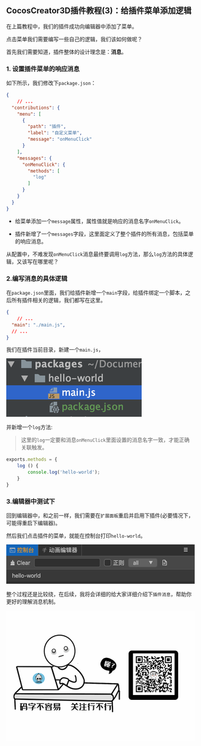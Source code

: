 ##  CocosCreator3D插件教程(3)：给插件菜单添加逻辑

在上篇教程中，我们的插件成功向编辑器中添加了菜单。

点击菜单我们需要编写一些自己的逻辑，我们该如何做呢？

首先我们需要知道，插件整体的设计理念是：**消息**。

### 1. 设置插件菜单的响应消息

如下所示，我们修改下`package.json`：

```json
{
	// ...
  "contributions": {
    "menu": [
      {
        "path": "插件",
        "label": "自定义菜单",
        "message": "onMenuClick"
      }
    ],
    "messages": {
      "onMenuClick": {
        "methods": [
          "log"
        ]
      }
    }
  }
}
```

- 给菜单添加一个`message`属性，属性值就是响应的消息名字`onMenuClick`。

- 插件新增了一个`messages`字段，这里面定义了整个插件的所有消息，包括菜单的响应消息。

从配置中，不难发现`onMenuClick`消息最终要调用`log`方法，那么`log`方法的具体逻辑，又该写在哪里呢？

### 2.编写消息的具体逻辑

在`package.json`里面，我们给插件新增一个`main`字段，给插件绑定一个脚本，之后所有插件相关的逻辑，我们都写在这里。

```json
{
	// ...
  "main": "./main.js",
  // ...
}
```

我们在插件当前目录，新建一个`main.js`，

![](res/image-20201024165111244.png)

并新增一个`log`方法:

> 这里的`log`一定要和消息`onMenuClick`里面设置的消息名字一致，才能正确关联触发。

```javascript
exports.methods = {
    log () {
        console.log('hello-world');
    }
}
```

### 3.编辑器中测试下

回到编辑器中，和之前一样，我们需要在`扩展面板`重启并启用下插件(必要情况下，可能得重启下编辑器)。

然后我们点击插件的菜单，就能在控制台打印`hello-world`。

![](res/image-20201024182715635.png)

整个过程还是比较绕，在后续，我将会详细的给大家详细介绍下`插件消息`，帮助你更好的理解消息机制。

![](res/wx-guan-zhu-20201026231652837.gif)